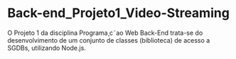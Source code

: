 # Back-end_Projeto1_Video-Streaming
O Projeto 1 da disciplina Programa¸c˜ao Web Back-End trata-se do desenvolvimento de um  conjunto de classes (biblioteca) de acesso a SGDBs, utilizando Node.js.
